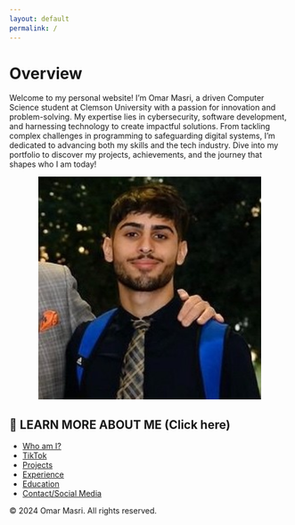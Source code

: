 ```yaml
---
layout: default
permalink: /
---
```


<head>
    <link rel="stylesheet" type="text/css" href="assets/css/styles.css">
</head>

# **Overview**

Welcome to my personal website! I’m Omar Masri, a driven Computer Science student at Clemson University with a passion for innovation and problem-solving. My expertise lies in cybersecurity, software development, and harnessing technology to create impactful solutions. From tackling complex challenges in programming to safeguarding digital systems, I’m dedicated to advancing both my skills and the tech industry. Dive into my portfolio to discover my projects, achievements, and the journey that shapes who I am today!
<div align="center">
    <img src="profile-picture.jpg" alt="Profile Picture" width="400" />
</div>

## 📱 **LEARN MORE ABOUT ME (Click here)**
- [Who am I?](docs/aboutme.md)
- [TikTok](docs/tiktok.md)
- [Projects](docs/projects.md)  
- [Experience](docs/experience.md)  
- [Education](docs/education.md)  
- [Contact/Social Media](docs/contact.md)  

&copy; 2024 Omar Masri. All rights reserved.
